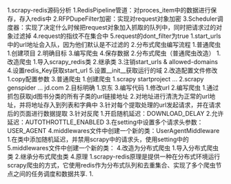 1.scrapy-redis源码分析
    1.RedisPipeline管道：对proces_item中的数据进行保存，存入redis中
    2.RFPDupeFilter加密：实现对request对象加密
    3.Scheduler调度器：实现了决定什么时候把request对象加入抓取的队列中，同时把请求过的对象过滤掉 
    4.request的指纹不在集合中
    5.request的dont_filter为true
        1.start_urls中的url地址会入队，因为他们默认是不过滤的
2.分布式爬虫编写流程
    1.普通爬虫
        1.创建项目
        2.明确目标
        3.编写爬虫
        4.保存数据
    2.分布式爬虫（普通爬虫改造）
        1.改造爬虫
            1.导入scrapy_redis类
            2.继承类
            3.注销start_urls & allowed-domains
            4.设置redis_Key获取start_url
            5.设置__init__获取运行的域
        2.改造配置文件修改
            1.copy配置参数
3.普通爬虫
    1.创建爬虫
        1.scrapy startproject ...
        2.scrapy genspider ... jd.com
    2.目标明确
        1.京东
    3.编写代码
        1.修改url
        2.编写爬虫
            1.通过抓包获取jd图书分类的所有子类的url链接地址
            2.对地址进行清洗为正常的url地址，并将地址存入到列表和字典中
            3.针对每个提取处理的url发起请求，并在请求后的页面进行数据提取
        3.针对反爬
            1.开启随机延迟：DOWNLOAD_DELAY
            2.允许延迟：AUTOTHROTTLE_ENABLED
            3.在setting中设置多个请求头参数：USER_AGENT
            4.middlewares文件中创建一个新的类：UserAgentMiddleware
                1.在类中添加随机延迟，并禁用scrapy中的请求头，使用setting中的
            5.middlewares文件中创建一个新的类：
    4.改造为分布式爬虫
        1.导入分布式爬虫类
        2.继承分布式爬虫类
4.原理
    1.scrapy-redis原理是提供一种在分布式环境运行scrapy爬虫的方式，它使用redis作为分布式队列和去重集合、实现了多个爬虫节点之间的任务调度和数据共享.
        1.
    